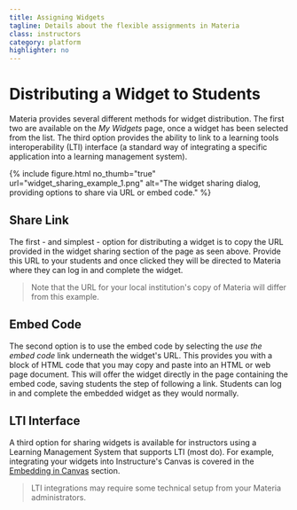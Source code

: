 ```yaml
---
title: Assigning Widgets
tagline: Details about the flexible assignments in Materia
class: instructors
category: platform
highlighter: no
---
```

# Distributing a Widget to Students

Materia provides several different methods for widget distribution. The first two are available on the *My Widgets* page, once a widget has been selected from the list. The third option provides the ability to link to a learning tools interoperability (LTI) interface (a standard way of integrating a specific application into a learning management system).

{% include figure.html
	no_thumb="true"
	url="widget_sharing_example_1.png"
	alt="The widget sharing dialog, providing options to share via URL or embed code."
%}

## Share Link
The first - and simplest - option for distributing a widget is to copy the URL provided in the widget sharing section of the page as seen above. Provide this URL to your students and once clicked they will be directed to Materia where they can log in and complete the widget.

> Note that the URL for your local institution's copy of Materia will differ from this example.


## Embed Code
The second option is to use the embed code by selecting the *use the embed code* link underneath the widget's URL. This provides you with a block of HTML code that you may copy and paste into an HTML or web page document. This will offer the widget directly in the page containing the embed code, saving students the step of following a link. Students can log in and complete the embedded widget as they would normally.

## LTI Interface
A third option for sharing widgets is available for instructors using a Learning Management System that supports LTI (most do). For example, integrating your  widgets into Instructure's Canvas is covered in the [Embedding in Canvas](/embedding-in-canvas.html) section.

> LTI integrations may require some technical setup from your Materia administrators.
